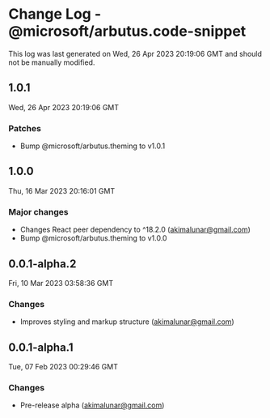 # Change Log - @microsoft/arbutus.code-snippet

This log was last generated on Wed, 26 Apr 2023 20:19:06 GMT and should not be manually modified.

<!-- Start content -->

## 1.0.1

Wed, 26 Apr 2023 20:19:06 GMT

### Patches

- Bump @microsoft/arbutus.theming to v1.0.1

## 1.0.0

Thu, 16 Mar 2023 20:16:01 GMT

### Major changes

- Changes React peer dependency to ^18.2.0 (akimalunar@gmail.com)
- Bump @microsoft/arbutus.theming to v1.0.0

## 0.0.1-alpha.2

Fri, 10 Mar 2023 03:58:36 GMT

### Changes

- Improves styling and markup structure (akimalunar@gmail.com)

## 0.0.1-alpha.1

Tue, 07 Feb 2023 00:29:46 GMT

### Changes

- Pre-release alpha (akimalunar@gmail.com)
